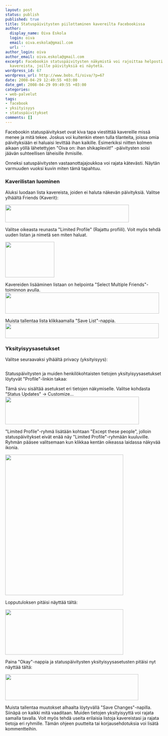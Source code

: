 ```yaml
---
layout: post
status: publish
published: true
title: Statuspäivitysten piilottaminen kavereilta Facebookissa
author:
  display_name: Oiva Eskola
  login: oiva
  email: oiva.eskola@gmail.com
  url: ''
author_login: oiva
author_email: oiva.eskola@gmail.com
excerpt: Facebookin statuspäivitysten näkymistä voi rajoittaa helposti luomalla listan
  kavereista, joille päivityksiä ei näytetä.
wordpress_id: 67
wordpress_url: http://www.bobs.fi/oiva/?p=67
date: 2008-04-29 12:49:55 +03:00
date_gmt: 2008-04-29 09:49:55 +03:00
categories:
- web-palvelut
tags:
- facebook
- yksityisyys
- statuspäivitykset
comments: []
---
```

<p>Facebookin statuspäivitykset ovat kiva tapa viestittää kavereille missä menee ja mitä tekee. Joskus voi kuitenkin eteen tulla tilanteita, joissa omia päivityksiään ei haluaisi levittää ihan kaikille. Esimerkiksi niitten kolmen aikaan yöllä lähetettyjen "Oiva on: ihan shikaplexiit!" -päivitysten soisi jäävän suhteellisen läheisille ihmisille.</p>
<p>Onneksi satuspäivitysten vastaanottajajoukkoa voi rajata kätevästi. Näytän varmuuden vuoksi kuvin miten tämä tapahtuu.<br />
<a id="more"></a><a id="more-67"></a></p>
<h3>Kaverilistan luominen</h3>
<p>Aluksi luodaan lista kavereista, joiden ei haluta näkevän päivityksiä. Valitse ylhäältä Friends (Kaverit):</p>
<p><a href="{{ site.baseurl }}/images/2008/04/facebook1.png"><img class="alignnone size-full wp-image-69" title="facebook1" src="{{ site.baseurl }}/images/2008/04/facebook1.png" alt="" width="393" height="56" /></a></p>
<p>Valitse oikeasta reunasta "Limited Profile" (Rajattu profiili). Voit myös tehdä uuden listan ja nimetä sen miten haluat.</p>
<p><a href="{{ site.baseurl }}/images/2008/04/facebook2.png"><img class="alignnone size-full wp-image-70" title="facebook2" src="{{ site.baseurl }}/images/2008/04/facebook2.png" alt="" width="156" height="113" /></a></p>
<p>Kavereiden lisääminen listaan on helpointa "Select Multiple Friends"-toiminnon avulla.<br />
<a href="{{ site.baseurl }}/images/2008/04/facebook3.png"><img class="alignnone size-full wp-image-71" title="facebook3" src="{{ site.baseurl }}/images/2008/04/facebook3.png" alt="" width="489" height="67" /></a></p>
<p>Muista tallentaa lista klikkaamalla "Save List"-nappia.<br />
<a href="{{ site.baseurl }}/images/2008/04/facebook4.png"><img class="alignnone size-full wp-image-72" title="facebook4" src="{{ site.baseurl }}/images/2008/04/facebook4.png" alt="" width="488" height="47" /></a></p>
<h3>Yksityisyysasetukset</h3>
<p>Valitse seuraavaksi ylhäältä privacy (yksityisyys):</p>
<p><a href="{{ site.baseurl }}/images/2008/04/facebook5.png"><img class="alignnone size-full wp-image-73" title="facebook5" src="{{ site.baseurl }}/images/2008/04/facebook5.png" alt="" /></a></p>
<p>Statuspäivitysten ja muiden henkilökohtaisten tietojen yksityisyysasetukset löytyvät "Profile"-linkin takaa:<br />
<a href="{{ site.baseurl }}/images/2008/04/facebook6.png"><img class="alignnone size-full wp-image-74" title="facebook6" src="{{ site.baseurl }}/images/2008/04/facebook6.png" alt="" /></a></p>
<p>Tämä sivu sisältää asetukset eri tietojen näkymiselle. Valitse  kohdasta "Status  Updates"  ->  Customize...<a href="{{ site.baseurl }}/images/2008/04/facebook7.png"><img class="alignnone size-full wp-image-75" title="facebook7" src="{{ site.baseurl }}/images/2008/04/facebook7.png" alt="" width="425" height="88" /></a></p>
<p>"Limited Profile"-ryhmä lisätään kohtaan "Except these people", jolloin statuspäivitykset eivät enää näy "Limited Profile"-ryhmään kuuluville. Ryhmän pääsee valitsemaan kun klikkaa kentän oikeassa laidassa näkyvää ikonia.</p>
<p><a href="{{ site.baseurl }}/images/2008/04/facebook8.png"><img class="alignnone size-full wp-image-76" title="facebook8" src="{{ site.baseurl }}/images/2008/04/facebook8.png" alt="" width="375" height="447" /></a></p>
<p>Lopputuloksen pitäisi näyttää tältä:</p>
<p><a href="{{ site.baseurl }}/images/2008/04/facebook9.png"><img class="alignnone size-full wp-image-77" title="facebook9" src="{{ site.baseurl }}/images/2008/04/facebook9.png" alt="" width="375" height="144" /></a></p>
<p>Paina "Okay"-nappia ja statuspäivitysten yksityisyysasetusten pitäisi nyt näyttää tältä:</p>
<p><a href="{{ site.baseurl }}/images/2008/04/facebook10.png"><img class="alignnone size-full wp-image-68" title="facebook10" src="{{ site.baseurl }}/images/2008/04/facebook10.png" alt="" width="423" height="83" /></a></p>
<p>Muista tallentaa muutokset alhaalta löytyvällä "Save Changes"-napilla. Siinäpä on kaikki mitä vaaditaan. Muiden tietojen yksityisyyttä voi rajata samalla tavalla. Voit myös tehdä useita erilaisia listoja kavereistasi ja rajata tietoja eri ryhmille. Tämän ohjeen puutteita tai korjausehdotuksia voi lisätä kommentteihin.</p>
